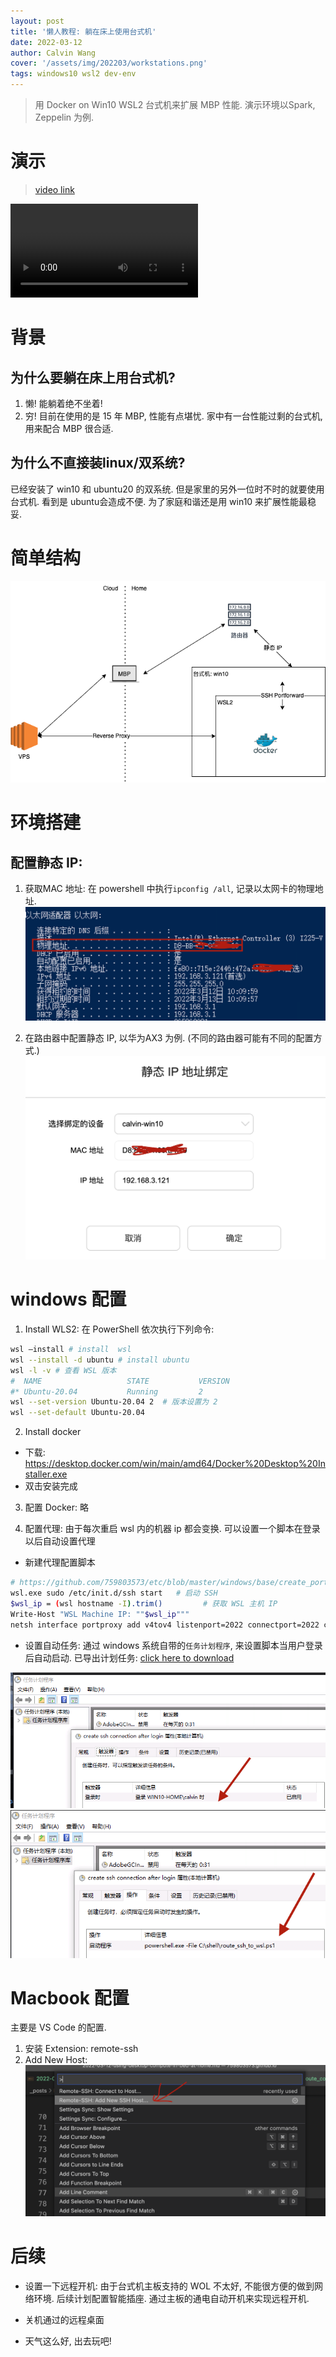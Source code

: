 ```yaml
---
layout: post
title: '懒人教程: 躺在床上使用台式机'
date: 2022-03-12
author: Calvin Wang
cover: '/assets/img/202203/workstations.png'
tags: windows10 wsl2 dev-env
---
```


> 用 Docker on Win10 WSL2 台式机来扩展 MBP 性能. 演示环境以Spark, Zeppelin 为例.

# 演示
> [video link](/assets/img/202203/workstation_example.mp4)
<video controls>
  <source src="/assets/img/202203/workstation_example.mp4" type="video/mp4">
</video>

# 背景
## 为什么要躺在床上用台式机?
1. 懒! 能躺着绝不坐着!
2. 穷! 目前在使用的是 15 年 MBP, 性能有点堪忧. 家中有一台性能过剩的台式机, 用来配合 MBP 很合适.

## 为什么不直接装linux/双系统?
已经安装了 win10 和 ubuntu20 的双系统.
但是家里的另外一位时不时的就要使用台式机. 看到是 ubuntu会造成不便.
为了家庭和谐还是用 win10 来扩展性能最稳妥.

# 简单结构
![structure](/assets/img/202203/workstations.png)

# 环境搭建
## 配置静态 IP:
1. 获取MAC 地址: 在 powershell 中执行`ipconfig /all`, 记录以太网卡的物理地址.
![mac address](/assets/img/202203/mac-address.png)

2. 在路由器中配置静态 IP, 以华为AX3 为例. (不同的路由器可能有不同的配置方式.)
![route config](/assets/img/202203/route_config.png)

# windows 配置
1. Install WLS2:
在 PowerShell 依次执行下列命令:
```sh
wsl –install # install  wsl
wsl --install -d ubuntu # install ubuntu
wsl -l -v # 查看 WSL 版本
#  NAME                   STATE           VERSION
#* Ubuntu-20.04           Running         2
wsl --set-version Ubuntu-20.04 2  # 版本设置为 2
wsl --set-default Ubuntu-20.04
```
2. Install docker
  * 下载: https://desktop.docker.com/win/main/amd64/Docker%20Desktop%20Installer.exe
  * 双击安装完成

3. 配置 Docker: 略

4. 配置代理:
由于每次重启 wsl 内的机器 ip 都会变换. 可以设置一个脚本在登录以后自动设置代理
* 新建代理配置脚本
```sh
# https://github.com/759803573/etc/blob/master/windows/base/create_portforward_after_login/route_ssh_to_wsl.ps1
wsl.exe sudo /etc/init.d/ssh start   # 启动 SSH
$wsl_ip = (wsl hostname -I).trim()         # 获取 WSL 主机 IP
Write-Host "WSL Machine IP: ""$wsl_ip"""   
netsh interface portproxy add v4tov4 listenport=2022 connectport=2022 connectaddress=$wsl_ip # 配置代理.
```

* 设置自动任务:
通过 windows 系统自带的`任务计划程序`, 来设置脚本当用户登录后自动启动.
已导出计划任务: [click here to download](https://github.com/759803573/etc/blob/master/windows/base/create_portforward_after_login/create%20ssh%20connection%20after%20login.xml)

![scheduler 1](/assets/img/202203/scheduler1.png)
![scheduler 2](/assets/img/202203/scheduler2.png)

# Macbook 配置
主要是 VS Code 的配置.
1. 安装 Extension: remote-ssh
2. Add New Host:
![vscode add host](/assets/img/202203/vs-code-config.png)

# 后续
* 设置一下远程开机:
  由于台式机主板支持的 WOL 不太好, 不能很方便的做到网络环境.
  后续计划配置智能插座. 通过主板的通电自动开机来实现远程开机.

* 关机通过的远程桌面
  
* 天气这么好, 出去玩吧!